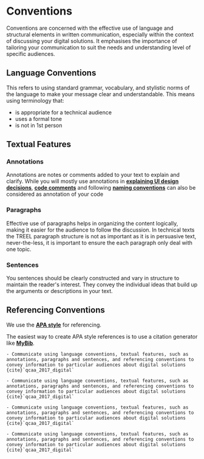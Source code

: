 # Conventions

Conventions are concerned with the effective use of language and structural elements in written communication, especially within the context of discussing your digital solutions. It emphasises the importance of tailoring your communication to suit the needs and understanding level of specific audiences.

## Language Conventions

This refers to using standard grammar, vocabulary, and stylistic norms of the language to make your message clear and understandable. This means using terminology that:

- is appropriate for a technical audience
- uses a formal tone
- is not in 1st person

## Textual Features

### Annotations

Annotations are notes or comments added to your text to explain and clarify. While you will mostly use annotations in **[explaining UI design decisions](annotating)**, **[code comments](commenting)** and following **[naming conventions](naming_conventions)** can also be considered as annotation of your code

### Paragraphs

Effective use of paragraphs helps in organizing the content logically, making it easier for the audience to follow the discussion. In technical texts the TREEL paragraph structure is not as important as it is in persuasive text, never-the-less, it is important to ensure the each paragraph only deal with one topic.

### Sentences

You sentences should be clearly constructed and vary in structure to maintain the reader's interest. They convey the individual ideas that build up the arguments or descriptions in your text.

## Referencing Conventions

We use the **[APA style](https://apastyle.apa.org/beginners)** for referencing. 

The easiest way to create APA style references is to use a citation generator like **[MyBib](https://www.mybib.com/)**.

```{admonition} Unit 1 subject matter covered:
- Communicate using language conventions, textual features, such as annotations, paragraphs and sentences, and referencing conventions to convey information to particular audiences about digital solutions
{cite}`qcaa_2017_digital`
```

```{admonition} Unit 2 subject matter covered:
- Communicate using language conventions, textual features, such as annotations, paragraphs and sentences, and referencing conventions to convey information to particular audiences about digital solutions
{cite}`qcaa_2017_digital`
```

```{admonition} Unit 3 subject matter covered:
- Communicate using language conventions, textual features, such as annotations, paragraphs and sentences, and referencing conventions to convey information to particular audiences about digital solutions
{cite}`qcaa_2017_digital`
```

```{admonition} Unit 4 subject matter covered:
- Communicate using language conventions, textual features, such as annotations, paragraphs and sentences, and referencing conventions to convey information to particular audiences about digital solutions
{cite}`qcaa_2017_digital`
```